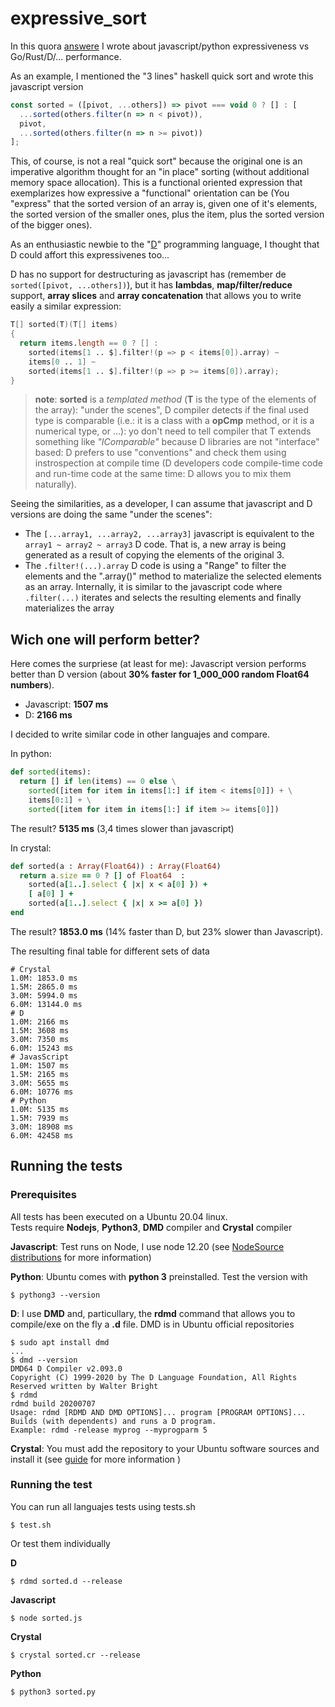 # expressive_sort

In this quora [answere](https://es.quora.com/Por-qu%C3%A9-la-mayor%C3%ADa-de-los-desarrolladores-estudian-solo-lenguajes-muy-simples-como-JavaScript-y-Python-en-lugar-de-aprender-un-lenguaje-verdadero-como-C-2/answer/Antonio-Cabrera-52) I wrote about javascript/python expressiveness vs Go/Rust/D/... performance.

As an example, I mentioned the "3 lines" haskell quick sort and wrote this javascript version

```javascript
const sorted = ([pivot, ...others]) => pivot === void 0 ? [] : [
  ...sorted(others.filter(n => n < pivot)),
  pivot,
  ...sorted(others.filter(n => n >= pivot))
];
```

This, of course, is not a real "quick sort" because the original one is an imperative algorithm thought for an "in place" sorting (without additional memory space allocation).  This is a functional oriented expression that exemplarizes how expressive a "functional" orientation can be (You "express" that the sorted version of an array is, given one of it's elements, the sorted version of the smaller ones, plus the item, plus the sorted version of the bigger ones).

As an enthusiastic newbie to the "[D](https://dlang.org)" programming language, I thought that D could affort this expressivenes too...

D has no support for destructuring as javascript has (remember de ```sorted([pivot, ...others])```), but it has **lambdas**, **map/filter/reduce** support, **array slices** and **array concatenation** that allows you to write easily a similar expression:

```d
T[] sorted(T)(T[] items)
{
  return items.length == 0 ? [] : 
    sorted(items[1 .. $].filter!(p => p < items[0]).array) ~ 
    items[0 .. 1] ~ 
    sorted(items[1 .. $].filter!(p => p >= items[0]).array);
}
```

> **note**: **sorted** is a *templated method* (**T** is the type of the elements of the array): "under the scenes", D compiler detects if the final used type is comparable (i.e.:  it is a class with a **opCmp** method, or it is a numerical type, or ...):  yo don't need to tell compiler that T extends something like *"IComparable"* because D libraries are not "interface" based:  D prefers to use "conventions" and check them using instrospection at compile time (D developers code compile-time code and run-time code at the same time:  D allows you to mix them naturally).

Seeing the similarities, as a developer, I can assume that javascript and D versions are doing the same "under the scenes":

* The ```[...array1, ...array2, ...array3]``` javascript is equivalent to the ```array1 ~ array2 ~ array3``` D code.  That is, a new array is being generated as a result of copying the elements of the original 3.
* The ```.filter!(...).array``` D code is using a "Range" to filter the elements and the ".array()" method to materialize the selected elements as an array.  Internally, it is similar to the javascript code where ```.filter(...)``` iterates and selects the resulting elements and finally materializes the array

## Wich one will perform better?

Here comes the surpriese (at least for me):  Javascript version performs better than D version (about **30% faster for 1_000_000 random Float64 numbers**).

* Javascript:  **1507 ms**
* D:  **2166 ms**

I decided to write similar code in other languajes and compare.

In python:

```python
def sorted(items):
  return [] if len(items) == 0 else \
    sorted([item for item in items[1:] if item < items[0]]) + \
    items[0:1] + \
    sorted([item for item in items[1:] if item >= items[0]])
```

The result? **5135 ms** (3,4 times slower than javascript)

In crystal:

```ruby
def sorted(a : Array(Float64)) : Array(Float64)
  return a.size == 0 ? [] of Float64  :
    sorted(a[1..].select { |x| x < a[0] }) +
    [ a[0] ] +
    sorted(a[1..].select { |x| x >= a[0] })
end
```

The result? **1853.0 ms** (14% faster than D, but 23% slower than Javascript).

The resulting final table for different sets of data

```
# Crystal
1.0M: 1853.0 ms
1.5M: 2865.0 ms
3.0M: 5994.0 ms
6.0M: 13144.0 ms
# D
1.0M: 2166 ms
1.5M: 3608 ms
3.0M: 7350 ms
6.0M: 15243 ms
# JavasScript
1.0M: 1507 ms
1.5M: 2165 ms
3.0M: 5655 ms
6.0M: 10776 ms
# Python
1.0M: 5135 ms
1.5M: 7939 ms
3.0M: 18908 ms
6.0M: 42458 ms
```

## Running the tests

### Prerequisites

All tests has been executed on a Ubuntu 20.04 linux.  
Tests require **Nodejs**, **Python3**, **DMD** compiler and **Crystal** compiler

**Javascript**:  Test runs on Node, I use node 12.20 (see [NodeSource distributions](https://github.com/nodesource/distributions/blob/master/README.md) for more information)

**Python**:  Ubuntu comes with **python 3** preinstalled.  Test the version with
```shell
$ pythong3 --version
```
**D**:  I use **DMD** and, particullary, the **rdmd** command that allows you to compile/exe on the fly a **.d** file.  DMD is in Ubuntu official repositories
```shell
$ sudo apt install dmd
...
$ dmd --version
DMD64 D Compiler v2.093.0
Copyright (C) 1999-2020 by The D Language Foundation, All Rights Reserved written by Walter Bright
$ rdmd
rdmd build 20200707
Usage: rdmd [RDMD AND DMD OPTIONS]... program [PROGRAM OPTIONS]...
Builds (with dependents) and runs a D program.
Example: rdmd -release myprog --myprogparm 5
```

**Crystal**: You must add the repository to your Ubuntu software sources and install it  (see [guide](https://crystal-lang.org/install/on_ubuntu/) for more information )

### Running the test

You can run all languajes tests using tests.sh

```shell
$ test.sh
```

Or test them individually

**D**
```shell
$ rdmd sorted.d --release
```
**Javascript**
```shell
$ node sorted.js
```
**Crystal**
```shell
$ crystal sorted.cr --release
```
**Python**
```shell
$ python3 sorted.py
```
